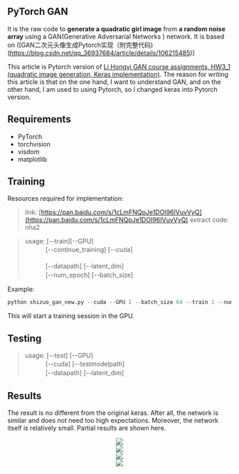 ## PyTorch GAN
It is the raw code to **generate a quadratic girl image** from **a random noise array** using a GAN(Generative Adversarial Networks ) network. It is based on ([GAN二次元头像生成Pytorch实现（附完整代码)(https://blog.csdn.net/qq_36937684/article/details/106215485)]

This article is Pytorch version of [Li Hongyi GAN course assignments, HW3_1 (quadratic image generation, Keras implementation)](https://blog.csdn.net/space_walk/article/details/102658047). The reason for writing this article is that on the one hand, I want to understand GAN, and on the other hand, I am used to using Pytorch, so I changed keras into Pytorch version.

## Requirements
* PyTorch
* torchvision
* visdom
* matplotlib

## Training
Resources required for  implementation:

> link: [https://pan.baidu.com/s/1cLmFNQpJe1DOI96IVuvVyQ](https://pan.baidu.com/s/1cLmFNQpJe1DOI96IVuvVyQ)
 extract code: nha2

> usage: [--train][--GPU]  <br> 
> &#12288;&#12288;&#12288;&#32;[--continue_training] [--cuda]	<br>  
> &#12288;&#12288;&#12288;&#32;[--datapath]   [--latent_dim]  <br>
> &#12288;&#12288;&#12288;&#32;[--num_epoch] [--batch_size] <br>

Example: 

```python
python shizuo_gan_new.py --cuda --GPU 1 --batch_size 64 --train 1 --num_epoch 300
```
This will start a training session in the GPU.
 
## Testing
 > usage: [--test] [--GPU]  <br> 
> &#12288;&#12288;&#12288;&#32; [--cuda]	[--testmodelpath]     <br>
> &#12288;&#12288;&#12288;&#32;[--datapath]   [--latent_dim]  <br>


## Results

The result is no different from the original keras. After all, the network is similar and does not need too high expectations. Moreover, the network itself is relatively small.
Partial results are shown here.
<div align='center'>
<img src='https://img-blog.csdnimg.cn/20200519154631702.png'>
</div>
<div align='center'>
<img src='https://img-blog.csdnimg.cn/20200519155348525.png'>
</div>
<div align='center'>
<img src='https://img-blog.csdnimg.cn/2020051915471776.png'>
</div>

<div align='center'>
<img src='https://img-blog.csdnimg.cn/20200519155526940.png'>
</div>

